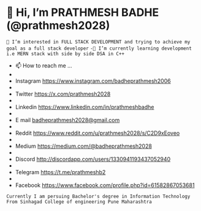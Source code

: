 # 👋 Hi, I’m  PRATHMESH BADHE  (@prathmesh2028)

```👀 I’m interested in FULL STACK DEVELOPMENT and trying to achieve my goal as a full stack developer```
```-🌱 I’m currently learning development i.e MERN stack with side by side DSA in C++```
- 📫 How to reach me ...
- 
- Instagram https://www.instagram.com/badheprathmesh2006
- 
- Twitter https://x.com/prathmesh2028
-
- Linkedin https://www.linkedin.com/in/prathmeshbadhe
- 
- E mail badheprathmesh2028@gmail.com
-
- Reddit https://www.reddit.com/u/prathmesh2028/s/C2D9xEoveo
-
- Medium https://medium.com/@badheprathmesh2028
-
- Discord http://discordapp.com/users/1330941193437052940
-
- Telegram https://t.me/prathmeshb2
- 
- Facebook https://www.facebook.com/profile.php?id=61582867053681



```Currently I am persuing Bachelor's degree in Information Technology ```
```From Sinhagad College of engineering Pune Maharashtra ```
